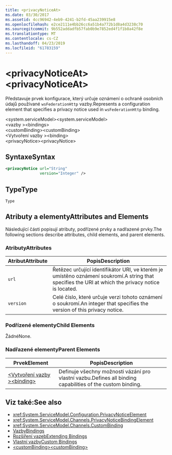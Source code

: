 ```yaml
---
title: <privacyNoticeAt>
ms.date: 03/30/2017
ms.assetid: 4cc96942-4eb9-4241-b2fd-45aa239915e8
ms.openlocfilehash: e2ce2111e4bb26cc6a51b4a772b1d8a4d3238c70
ms.sourcegitcommit: 9b552addadfb57fab0b9e7852ed4f1f1b8a42f8e
ms.translationtype: MT
ms.contentlocale: cs-CZ
ms.lasthandoff: 04/23/2019
ms.locfileid: "61783159"
---
```

# <a name="privacynoticeat"></a><span data-ttu-id="723e0-101">\<privacyNoticeAt></span><span class="sxs-lookup"><span data-stu-id="723e0-101">\<privacyNoticeAt></span></span>
<span data-ttu-id="723e0-102">Představuje prvek konfigurace, který určuje oznámení o ochraně osobních údajů používané `wsFederationHttp` vazby.</span><span class="sxs-lookup"><span data-stu-id="723e0-102">Represents a configuration element that specifies a privacy notice used in `wsFederationHttp` binding.</span></span>  
  
 <span data-ttu-id="723e0-103">\<system.serviceModel></span><span class="sxs-lookup"><span data-stu-id="723e0-103">\<system.serviceModel></span></span>  
<span data-ttu-id="723e0-104">\<vazby ></span><span class="sxs-lookup"><span data-stu-id="723e0-104">\<bindings></span></span>  
<span data-ttu-id="723e0-105">\<customBinding></span><span class="sxs-lookup"><span data-stu-id="723e0-105">\<customBinding></span></span>  
<span data-ttu-id="723e0-106">\<Vytvoření vazby ></span><span class="sxs-lookup"><span data-stu-id="723e0-106">\<binding></span></span>  
<span data-ttu-id="723e0-107">\<privacyNotice></span><span class="sxs-lookup"><span data-stu-id="723e0-107">\<privacyNotice></span></span>  
  
## <a name="syntax"></a><span data-ttu-id="723e0-108">Syntaxe</span><span class="sxs-lookup"><span data-stu-id="723e0-108">Syntax</span></span>  
  
```xml  
<privacyNotice url="String"
               version="Integer" />
```  
  
## <a name="type"></a><span data-ttu-id="723e0-109">Type</span><span class="sxs-lookup"><span data-stu-id="723e0-109">Type</span></span>  
 `Type`  
  
## <a name="attributes-and-elements"></a><span data-ttu-id="723e0-110">Atributy a elementy</span><span class="sxs-lookup"><span data-stu-id="723e0-110">Attributes and Elements</span></span>  
 <span data-ttu-id="723e0-111">Následující části popisují atributy, podřízené prvky a nadřazené prvky.</span><span class="sxs-lookup"><span data-stu-id="723e0-111">The following sections describe attributes, child elements, and parent elements.</span></span>  
  
### <a name="attributes"></a><span data-ttu-id="723e0-112">Atributy</span><span class="sxs-lookup"><span data-stu-id="723e0-112">Attributes</span></span>  
  
|<span data-ttu-id="723e0-113">Atribut</span><span class="sxs-lookup"><span data-stu-id="723e0-113">Attribute</span></span>|<span data-ttu-id="723e0-114">Popis</span><span class="sxs-lookup"><span data-stu-id="723e0-114">Description</span></span>|  
|---------------|-----------------|  
|`url`|<span data-ttu-id="723e0-115">Řetězec určující identifikátor URI, ve kterém je umístěno oznámení soukromí.</span><span class="sxs-lookup"><span data-stu-id="723e0-115">A string that specifies the URI at which the privacy notice is located.</span></span>|  
|`version`|<span data-ttu-id="723e0-116">Celé číslo, které určuje verzi tohoto oznámení o soukromí.</span><span class="sxs-lookup"><span data-stu-id="723e0-116">An integer that specifies the version of this privacy notice.</span></span>|  
  
### <a name="child-elements"></a><span data-ttu-id="723e0-117">Podřízené elementy</span><span class="sxs-lookup"><span data-stu-id="723e0-117">Child Elements</span></span>  
 <span data-ttu-id="723e0-118">Žádné</span><span class="sxs-lookup"><span data-stu-id="723e0-118">None.</span></span>  
  
### <a name="parent-elements"></a><span data-ttu-id="723e0-119">Nadřazené elementy</span><span class="sxs-lookup"><span data-stu-id="723e0-119">Parent Elements</span></span>  
  
|<span data-ttu-id="723e0-120">Prvek</span><span class="sxs-lookup"><span data-stu-id="723e0-120">Element</span></span>|<span data-ttu-id="723e0-121">Popis</span><span class="sxs-lookup"><span data-stu-id="723e0-121">Description</span></span>|  
|-------------|-----------------|  
|[<span data-ttu-id="723e0-122">\<Vytvoření vazby ></span><span class="sxs-lookup"><span data-stu-id="723e0-122">\<binding></span></span>](../../../../../docs/framework/misc/binding.md)|<span data-ttu-id="723e0-123">Definuje všechny možnosti vázání pro vlastní vazbu.</span><span class="sxs-lookup"><span data-stu-id="723e0-123">Defines all binding capabilities of the custom binding.</span></span>|  
  
## <a name="see-also"></a><span data-ttu-id="723e0-124">Viz také:</span><span class="sxs-lookup"><span data-stu-id="723e0-124">See also</span></span>

- <xref:System.ServiceModel.Configuration.PrivacyNoticeElement>
- <xref:System.ServiceModel.Channels.PrivacyNoticeBindingElement>
- <xref:System.ServiceModel.Channels.CustomBinding>
- [<span data-ttu-id="723e0-125">Vazby</span><span class="sxs-lookup"><span data-stu-id="723e0-125">Bindings</span></span>](../../../../../docs/framework/wcf/bindings.md)
- [<span data-ttu-id="723e0-126">Rozšíření vazeb</span><span class="sxs-lookup"><span data-stu-id="723e0-126">Extending Bindings</span></span>](../../../../../docs/framework/wcf/extending/extending-bindings.md)
- [<span data-ttu-id="723e0-127">Vlastní vazby</span><span class="sxs-lookup"><span data-stu-id="723e0-127">Custom Bindings</span></span>](../../../../../docs/framework/wcf/extending/custom-bindings.md)
- [<span data-ttu-id="723e0-128">\<customBinding></span><span class="sxs-lookup"><span data-stu-id="723e0-128">\<customBinding></span></span>](../../../../../docs/framework/configure-apps/file-schema/wcf/custombinding.md)
